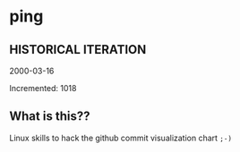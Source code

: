 # ping

## HISTORICAL ITERATION
2000-03-16

Incremented: 1018

## What is this?? 
Linux skills to hack the github commit visualization chart `;-)`
